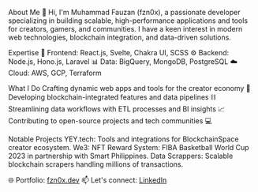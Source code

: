 About Me
👋 Hi, I'm Muhammad Fauzan (fzn0x), a passionate developer specializing in building scalable, high-performance applications and tools for creators, gamers, and communities. I have a keen interest in modern web technologies, blockchain integration, and data-driven solutions.

Expertise
🚀 Frontend: React.js, Svelte, Chakra UI, SCSS
⚙️ Backend: Node.js, Hono.js, Laravel
📊 Data: BigQuery, MongoDB, PostgreSQL
☁️ Cloud: AWS, GCP, Terraform

What I Do
Crafting dynamic web apps and tools for the creator economy 🌟
Developing blockchain-integrated features and data pipelines ⛓️
Streamlining data workflows with ETL processes and BI insights 📈
Contributing to open-source projects and tech communities 💻

Notable Projects
YEY.tech: Tools and integrations for BlockchainSpace creator ecosystem.
We3: NFT Reward System: FIBA Basketball World Cup 2023 in partnership with Smart Philippines.
Data Scrappers: Scalable blockchain scrapers handling millions of transactions.


🌐 Portfolio: [fzn0x.dev](https://fzn0x.dev/)
📫 Let's connect: [LinkedIn](https://www.linkedin.com/in/fzn0x/)

